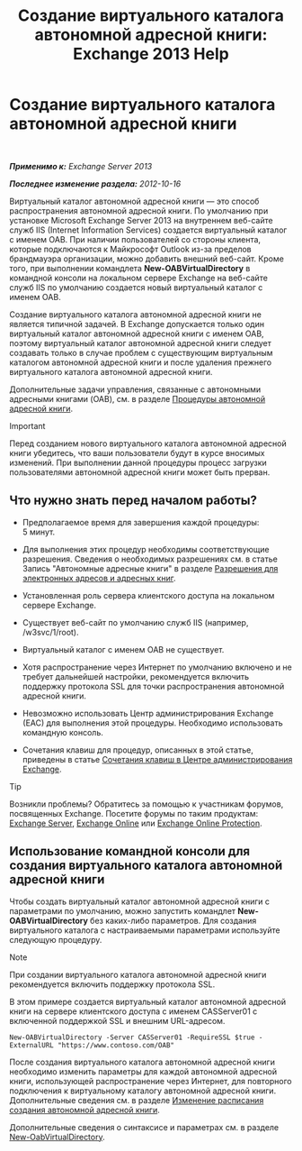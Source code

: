 ﻿---
title: 'Создание виртуального каталога автономной адресной книги: Exchange 2013 Help'
TOCTitle: Создание виртуального каталога автономной адресной книги
ms:assetid: 2c70e21f-2b12-414a-9e8c-65634a767c72
ms:mtpsurl: https://technet.microsoft.com/ru-ru/library/Aa996917(v=EXCHG.150)
ms:contentKeyID: 50487729
ms.date: 04/30/2018
mtps_version: v=EXCHG.150
ms.translationtype: HT
---

# Создание виртуального каталога автономной адресной книги

 

_**Применимо к:** Exchange Server 2013_

_**Последнее изменение раздела:** 2012-10-16_

Виртуальный каталог автономной адресной книги — это способ распространения автономной адресной книги. По умолчанию при установке Microsoft Exchange Server 2013 на внутреннем веб-сайте служб IIS (Internet Information Services) создается виртуальный каталог с именем OAB. При наличии пользователей со стороны клиента, которые подключаются к Майкрософт Outlook из-за пределов брандмауэра организации, можно добавить внешний веб-сайт. Кроме того, при выполнении командлета **New-OABVirtualDirectory** в командной консоли на локальном сервере Exchange на веб-сайте служб IIS по умолчанию создается новый виртуальный каталог с именем OAB.

Создание виртуального каталога автономной адресной книги не является типичной задачей. В Exchange допускается только один виртуальный каталог автономной адресной книги с именем OAB, поэтому виртуальный каталог автономной адресной книги следует создавать только в случае проблем с существующим виртуальным каталогом автономной адресной книги и после удаления прежнего виртуального каталога автономной адресной книги.

Дополнительные задачи управления, связанные с автономными адресными книгами (OAB), см. в разделе [Процедуры автономной адресной книги](offline-address-book-procedures-exchange-2013-help.md).

> [!IMPORTANT]  
> Перед созданием нового виртуального каталога автономной адресной книги убедитесь, что ваши пользователи будут в курсе вносимых изменений. При выполнении данной процедуры процесс загрузки пользователями автономной адресной книги может быть прерван.


## Что нужно знать перед началом работы?

  - Предполагаемое время для завершения каждой процедуры: 5 минут.

  - Для выполнения этих процедур необходимы соответствующие разрешения. Сведения о необходимых разрешениях см. в статье Запись "Автономные адресные книги" в разделе [Разрешения для электронных адресов и адресных книг](email-address-and-address-book-permissions-exchange-2013-help.md).

  - Установленная роль сервера клиентского доступа на локальном сервере Exchange.

  - Существует веб-сайт по умолчанию служб IIS (например, /w3svc/1/root).

  - Виртуальный каталог с именем OAB не существует.

  - Хотя распространение через Интернет по умолчанию включено и не требует дальнейшей настройки, рекомендуется включить поддержку протокола SSL для точки распространения автономной адресной книги.

  - Невозможно использовать Центр администрирования Exchange (EAC) для выполнения этой процедуры. Необходимо использовать командную консоль.

  - Сочетания клавиш для процедур, описанных в этой статье, приведены в статье [Сочетания клавиш в Центре администрирования Exchange](keyboard-shortcuts-in-the-exchange-admin-center-exchange-online-protection-help.md).

> [!TIP]  
> Возникли проблемы? Обратитесь за помощью к участникам форумов, посвященных Exchange. Посетите форумы по таким продуктам: <a href="https://go.microsoft.com/fwlink/p/?linkid=60612">Exchange Server</a>, <a href="https://go.microsoft.com/fwlink/p/?linkid=267542">Exchange Online</a> или <a href="https://go.microsoft.com/fwlink/p/?linkid=285351">Exchange Online Protection</a>.


## Использование командной консоли для создания виртуального каталога автономной адресной книги

Чтобы создать виртуальный каталог автономной адресной книги с параметрами по умолчанию, можно запустить командлет **New-OABVirtualDirectory** без каких-либо параметров. Для создания виртуального каталога с настраиваемыми параметрами используйте следующую процедуру.

> [!NOTE]  
> При создании виртуального каталога автономной адресной книги рекомендуется включить поддержку протокола SSL.


В этом примере создается виртуальный каталог автономной адресной книги на сервере клиентского доступа с именем CASServer01 с включенной поддержкой SSL и внешним URL-адресом.

    New-OABVirtualDirectory -Server CASServer01 -RequireSSL $true -ExternalURL "https://www.contoso.com/OAB"

После создания виртуального каталога автономной адресной книги необходимо изменить параметры для каждой автономной адресной книги, использующей распространение через Интернет, для повторного подключения к виртуальному каталогу автономной адресной книги. Дополнительные сведения см. в разделе [Изменение расписания создания автономной адресной книги](change-the-offline-address-book-generation-schedule-exchange-2013-help.md).

Дополнительные сведения о синтаксисе и параметрах см. в разделе [New-OabVirtualDirectory](https://technet.microsoft.com/ru-ru/library/bb123735\(v=exchg.150\)).

